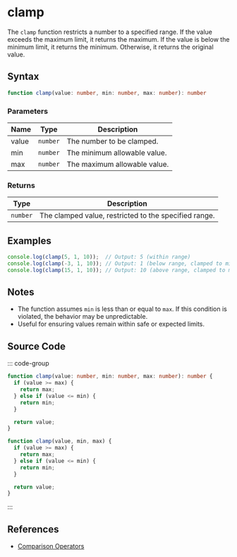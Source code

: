 # clamp

The `clamp` function restricts a number to a specified range. If the value exceeds the maximum limit, it returns the maximum. If the value is below the minimum limit, it returns the minimum. Otherwise, it returns the original value.

## Syntax

```typescript
function clamp(value: number, min: number, max: number): number
```

### Parameters

| Name  | Type     | Description                           |
|-------|----------|---------------------------------------|
| value | `number` | The number to be clamped.            |
| min   | `number` | The minimum allowable value.         |
| max   | `number` | The maximum allowable value.         |

### Returns

| Type    | Description                                          |
|---------|------------------------------------------------------|
| `number`| The clamped value, restricted to the specified range.|

## Examples

```typescript
console.log(clamp(5, 1, 10));  // Output: 5 (within range)
console.log(clamp(-3, 1, 10)); // Output: 1 (below range, clamped to min)
console.log(clamp(15, 1, 10)); // Output: 10 (above range, clamped to max)
```

## Notes

- The function assumes `min` is less than or equal to `max`. If this condition is violated, the behavior may be unpredictable.
- Useful for ensuring values remain within safe or expected limits.

## Source Code

::: code-group
```typescript
function clamp(value: number, min: number, max: number): number {
  if (value >= max) {
    return max;
  } else if (value <= min) {
    return min;
  }

  return value;
}
```

```javascript
function clamp(value, min, max) {
  if (value >= max) {
    return max;
  } else if (value <= min) {
    return min;
  }

  return value;
}
```
::: 

## References

- [Comparison Operators](https://developer.mozilla.org/en-US/docs/Web/JavaScript/Reference/Operators/Comparison_Operators)